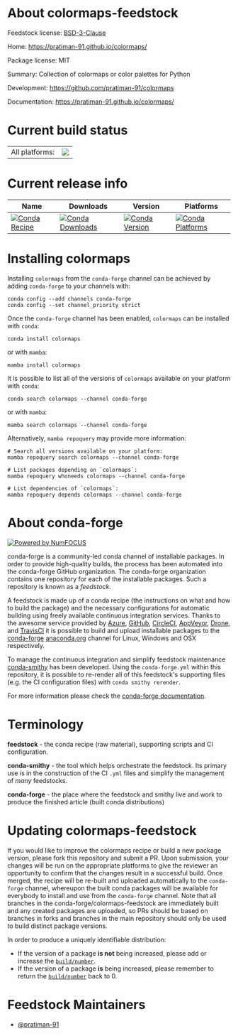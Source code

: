 About colormaps-feedstock
=========================

Feedstock license: [BSD-3-Clause](https://github.com/conda-forge/colormaps-feedstock/blob/main/LICENSE.txt)

Home: https://pratiman-91.github.io/colormaps/

Package license: MIT

Summary: Collection of colormaps or color palettes for Python

Development: https://github.com/pratiman-91/colormaps

Documentation: https://pratiman-91.github.io/colormaps/

Current build status
====================


<table><tr><td>All platforms:</td>
    <td>
      <a href="https://dev.azure.com/conda-forge/feedstock-builds/_build/latest?definitionId=20034&branchName=main">
        <img src="https://dev.azure.com/conda-forge/feedstock-builds/_apis/build/status/colormaps-feedstock?branchName=main">
      </a>
    </td>
  </tr>
</table>

Current release info
====================

| Name | Downloads | Version | Platforms |
| --- | --- | --- | --- |
| [![Conda Recipe](https://img.shields.io/badge/recipe-colormaps-green.svg)](https://anaconda.org/conda-forge/colormaps) | [![Conda Downloads](https://img.shields.io/conda/dn/conda-forge/colormaps.svg)](https://anaconda.org/conda-forge/colormaps) | [![Conda Version](https://img.shields.io/conda/vn/conda-forge/colormaps.svg)](https://anaconda.org/conda-forge/colormaps) | [![Conda Platforms](https://img.shields.io/conda/pn/conda-forge/colormaps.svg)](https://anaconda.org/conda-forge/colormaps) |

Installing colormaps
====================

Installing `colormaps` from the `conda-forge` channel can be achieved by adding `conda-forge` to your channels with:

```
conda config --add channels conda-forge
conda config --set channel_priority strict
```

Once the `conda-forge` channel has been enabled, `colormaps` can be installed with `conda`:

```
conda install colormaps
```

or with `mamba`:

```
mamba install colormaps
```

It is possible to list all of the versions of `colormaps` available on your platform with `conda`:

```
conda search colormaps --channel conda-forge
```

or with `mamba`:

```
mamba search colormaps --channel conda-forge
```

Alternatively, `mamba repoquery` may provide more information:

```
# Search all versions available on your platform:
mamba repoquery search colormaps --channel conda-forge

# List packages depending on `colormaps`:
mamba repoquery whoneeds colormaps --channel conda-forge

# List dependencies of `colormaps`:
mamba repoquery depends colormaps --channel conda-forge
```


About conda-forge
=================

[![Powered by
NumFOCUS](https://img.shields.io/badge/powered%20by-NumFOCUS-orange.svg?style=flat&colorA=E1523D&colorB=007D8A)](https://numfocus.org)

conda-forge is a community-led conda channel of installable packages.
In order to provide high-quality builds, the process has been automated into the
conda-forge GitHub organization. The conda-forge organization contains one repository
for each of the installable packages. Such a repository is known as a *feedstock*.

A feedstock is made up of a conda recipe (the instructions on what and how to build
the package) and the necessary configurations for automatic building using freely
available continuous integration services. Thanks to the awesome service provided by
[Azure](https://azure.microsoft.com/en-us/services/devops/), [GitHub](https://github.com/),
[CircleCI](https://circleci.com/), [AppVeyor](https://www.appveyor.com/),
[Drone](https://cloud.drone.io/welcome), and [TravisCI](https://travis-ci.com/)
it is possible to build and upload installable packages to the
[conda-forge](https://anaconda.org/conda-forge) [anaconda.org](https://anaconda.org/)
channel for Linux, Windows and OSX respectively.

To manage the continuous integration and simplify feedstock maintenance
[conda-smithy](https://github.com/conda-forge/conda-smithy) has been developed.
Using the ``conda-forge.yml`` within this repository, it is possible to re-render all of
this feedstock's supporting files (e.g. the CI configuration files) with ``conda smithy rerender``.

For more information please check the [conda-forge documentation](https://conda-forge.org/docs/).

Terminology
===========

**feedstock** - the conda recipe (raw material), supporting scripts and CI configuration.

**conda-smithy** - the tool which helps orchestrate the feedstock.
                   Its primary use is in the construction of the CI ``.yml`` files
                   and simplify the management of *many* feedstocks.

**conda-forge** - the place where the feedstock and smithy live and work to
                  produce the finished article (built conda distributions)


Updating colormaps-feedstock
============================

If you would like to improve the colormaps recipe or build a new
package version, please fork this repository and submit a PR. Upon submission,
your changes will be run on the appropriate platforms to give the reviewer an
opportunity to confirm that the changes result in a successful build. Once
merged, the recipe will be re-built and uploaded automatically to the
`conda-forge` channel, whereupon the built conda packages will be available for
everybody to install and use from the `conda-forge` channel.
Note that all branches in the conda-forge/colormaps-feedstock are
immediately built and any created packages are uploaded, so PRs should be based
on branches in forks and branches in the main repository should only be used to
build distinct package versions.

In order to produce a uniquely identifiable distribution:
 * If the version of a package **is not** being increased, please add or increase
   the [``build/number``](https://docs.conda.io/projects/conda-build/en/latest/resources/define-metadata.html#build-number-and-string).
 * If the version of a package **is** being increased, please remember to return
   the [``build/number``](https://docs.conda.io/projects/conda-build/en/latest/resources/define-metadata.html#build-number-and-string)
   back to 0.

Feedstock Maintainers
=====================

* [@pratiman-91](https://github.com/pratiman-91/)

